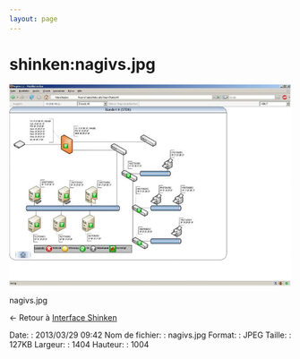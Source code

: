 ```yaml
---
layout: page
---
```


shinken:nagivs.jpg
==================

[![nagivs.jpg](../../assets/media/shinken/nagivs.jpg@cache=&w=900&h=643 "nagivs.jpg")](../../assets/media/shinken/nagivs.jpg@cache= "Afficher le fichier original")

nagivs.jpg

← Retour à [Interface
Shinken](../../shinken/shinken-use-ui.html "shinken:shinken-use-ui")

Date:
:   2013/03/29 09:42
Nom de fichier:
:   nagivs.jpg
Format:
:   JPEG
Taille:
:   127KB
Largeur:
:   1404
Hauteur:
:   1004

